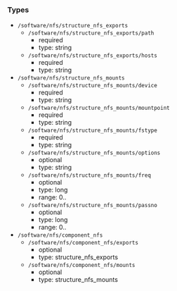 ### Types

- `/software/nfs/structure_nfs_exports`
    - `/software/nfs/structure_nfs_exports/path`
        - required
        - type: string
    - `/software/nfs/structure_nfs_exports/hosts`
        - required
        - type: string
- `/software/nfs/structure_nfs_mounts`
    - `/software/nfs/structure_nfs_mounts/device`
        - required
        - type: string
    - `/software/nfs/structure_nfs_mounts/mountpoint`
        - required
        - type: string
    - `/software/nfs/structure_nfs_mounts/fstype`
        - required
        - type: string
    - `/software/nfs/structure_nfs_mounts/options`
        - optional
        - type: string
    - `/software/nfs/structure_nfs_mounts/freq`
        - optional
        - type: long
        - range: 0..
    - `/software/nfs/structure_nfs_mounts/passno`
        - optional
        - type: long
        - range: 0..
- `/software/nfs/component_nfs`
    - `/software/nfs/component_nfs/exports`
        - optional
        - type: structure_nfs_exports
    - `/software/nfs/component_nfs/mounts`
        - optional
        - type: structure_nfs_mounts
